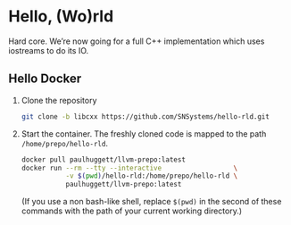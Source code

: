 # Hello, (Wo)rld

Hard core. We’re now going for a full C++ implementation which uses iostreams to do its IO.


## Hello Docker

1. Clone the repository

    ~~~bash
    git clone -b libcxx https://github.com/SNSystems/hello-rld.git
    ~~~

1. Start the container. The freshly cloned code is mapped to the path `/home/prepo/hello-rld`.

    ~~~bash
    docker pull paulhuggett/llvm-prepo:latest
    docker run --rm --tty --interactive                  \
               -v $(pwd)/hello-rld:/home/prepo/hello-rld \
               paulhuggett/llvm-prepo:latest
    ~~~

    (If you use a non bash-like shell, replace `$(pwd)` in the second of these commands with the path of your current working directory.)
